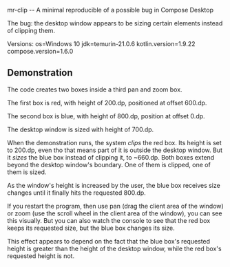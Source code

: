 mr-clip -- A minimal reproducible of a possible bug in Compose Desktop

The bug: the desktop window appears to be sizing certain elements instead of clipping them.

Versions:
os=Windows 10
jdk=temurin-21.0.6
kotlin.version=1.9.22
compose.version=1.6.0

Demonstration
----

The code creates two boxes inside a third pan and zoom box.

The first box is red, with height of 200.dp, positioned at offset 600.dp.

The second box is blue, with height of 800.dp, position at offset 0.dp.

The desktop window is sized with height of 700.dp.

When the demonstration runs, the system _clips_ the red box. Its height is
set to 200.dp, even tho that means part of it is outside the desktop window. But it _sizes_ the blue box instead of
clipping it, to ~660.dp. Both boxes extend beyond the desktop window's boundary. One of them is clipped, one of them is
sized.

As the window's height is increased by the user, the blue box receives size changes until it finally hits the requested
800.dp.

If you restart the program, then use pan (drag the client area of the window) or zoom (use the scroll wheel in the
client area of the window), you can see this visually. But you can also watch the console to see that the red box keeps
its requested size, but the blue box changes its size.

This effect appears to depend on the fact that the blue box's requested height is greater than the height of the desktop
window, while the red box's requested height is not.


